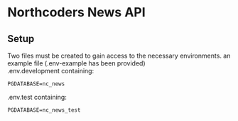 
# Northcoders News API

## Setup

Two files must be created to gain access to the necessary environments. an example file (.env-example has been provided)
<br /> .env.development containing:

```
PGDATABASE=nc_news
```

.env.test containing:

```
PGDATABASE=nc_news_test
```

